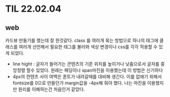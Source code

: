 # TIL 22.02.04

## web

카드뷰 만들기를 했는데 잘 한것같다. class 를 여러개 묶는 방법으로 하나의 태그에 클래스를 여러개 선언해서 필요한 태그를 불러와 색상 변경이나 css를 각각 적용할 수 있게 되었다. 

* line hight : 글자가 들어가는 콘텐츠의 기준 위치를 높이거나 낮춤으로서 글자를 중앙정렬 할수 있었다. 원래는 패딩이나 span마진을 이용했는데 이 방법은 신기하다
* 4px의 컨텐츠 사이 여백은 폰트가 내려갈때를 대비해 생긴다. 이를 없애기 위해서 fontsize를 0으로 만들던가 margin값을 -4px해 줘야 했다. 나는 마진을 이용했지만 원리를 이해하는건 처음인거 같았다. 